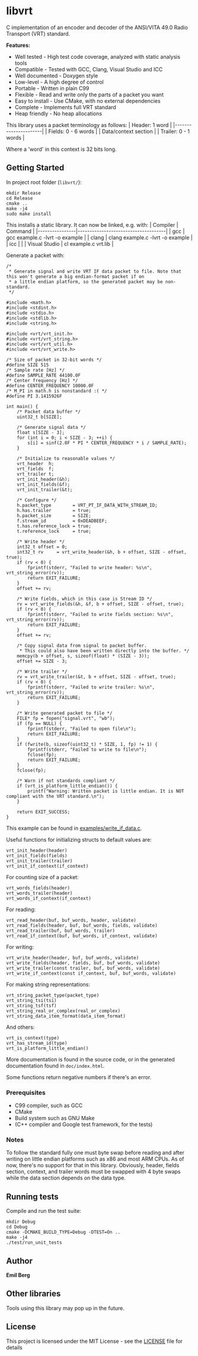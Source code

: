 # libvrt

C implementation of an encoder and decoder of the ANSI/VITA 49.0 Radio Transport (VRT) standard.

**Features:**
* Well tested - High test code coverage, analyzed with static analysis tools
* Compatible - Tested with GCC, Clang, Visual Studio and ICC
* Well documented - Doxygen style
* Low-level - A high degree of control
* Portable - Written in plain C99
* Flexible - Read and write only the parts of a packet you want
* Easy to install - Use CMake, with no external dependencies
* Complete - Implements full VRT standard
* Heap friendly - No heap allocations

This library uses a packet terminology as follows:
| Header: 1 word       |
|----------------------|
| Fields: 0 - 6 words  |
| Data/context section |
| Trailer: 0 - 1 words |

Where a 'word' in this context is 32 bits long.

## Getting Started

In project root folder (`libvrt/`):
```
mkdir Release
cd Release
cmake ..
make -j4
sudo make install
```
This installs a static library. It can now be linked, e.g. with:
| Compiler       | Command                             |
|----------------|-------------------------------------|
| gcc            | gcc example.c -lvrt -o example      |
| clang          | clang example.c -lvrt -o example    |
| icc            |                                     |
| Visual Studio  | cl example.c vrt.lib                |

Generate a packet with:
```
/*
 * Generate signal and write VRT IF data packet to file. Note that this won't generate a big endian-format packet if on
 * a little endian platform, so the generated packet may be non-standard.
 */

#include <math.h>
#include <stdint.h>
#include <stdio.h>
#include <stdlib.h>
#include <string.h>

#include <vrt/vrt_init.h>
#include <vrt/vrt_string.h>
#include <vrt/vrt_util.h>
#include <vrt/vrt_write.h>

/* Size of packet in 32-bit words */
#define SIZE 515
/* Sample rate [Hz] */
#define SAMPLE_RATE 44100.0F
/* Center frequency [Hz] */
#define CENTER_FREQUENCY 10000.0F
/* M_PI in math.h is nonstandard :( */
#define PI 3.1415926F

int main() {
    /* Packet data buffer */
    uint32_t b[SIZE];

    /* Generate signal data */
    float s[SIZE - 3];
    for (int i = 0; i < SIZE - 3; ++i) {
        s[i] = sinf(2.0F * PI * CENTER_FREQUENCY * i / SAMPLE_RATE);
    }

    /* Initialize to reasonable values */
    vrt_header  h;
    vrt_fields  f;
    vrt_trailer t;
    vrt_init_header(&h);
    vrt_init_fields(&f);
    vrt_init_trailer(&t);

    /* Configure */
    h.packet_type        = VRT_PT_IF_DATA_WITH_STREAM_ID;
    h.has.trailer        = true;
    h.packet_size        = SIZE;
    f.stream_id          = 0xDEADBEEF;
    t.has.reference_lock = true;
    t.reference_lock     = true;

    /* Write header */
    int32_t offset = 0;
    int32_t rv     = vrt_write_header(&h, b + offset, SIZE - offset, true);
    if (rv < 0) {
        fprintf(stderr, "Failed to write header: %s\n", vrt_string_error(rv));
        return EXIT_FAILURE;
    }
    offset += rv;

    /* Write fields, which in this case is Stream ID */
    rv = vrt_write_fields(&h, &f, b + offset, SIZE - offset, true);
    if (rv < 0) {
        fprintf(stderr, "Failed to write fields section: %s\n", vrt_string_error(rv));
        return EXIT_FAILURE;
    }
    offset += rv;

    /* Copy signal data from signal to packet buffer.
     * This could also have been written directly into the buffer. */
    memcpy(b + offset, s, sizeof(float) * (SIZE - 3));
    offset += SIZE - 3;

    /* Write trailer */
    rv = vrt_write_trailer(&t, b + offset, SIZE - offset, true);
    if (rv < 0) {
        fprintf(stderr, "Failed to write trailer: %s\n", vrt_string_error(rv));
        return EXIT_FAILURE;
    }

    /* Write generated packet to file */
    FILE* fp = fopen("signal.vrt", "wb");
    if (fp == NULL) {
        fprintf(stderr, "Failed to open file\n");
        return EXIT_FAILURE;
    }
    if (fwrite(b, sizeof(uint32_t) * SIZE, 1, fp) != 1) {
        fprintf(stderr, "Failed to write to file\n");
        fclose(fp);
        return EXIT_FAILURE;
    }
    fclose(fp);

    /* Warn if not standards compliant */
    if (vrt_is_platform_little_endian()) {
        printf("Warning: Written packet is little endian. It is NOT compliant with the VRT standard.\n");
    }

    return EXIT_SUCCESS;
}
```
This example can be found in [examples/write_if_data.c](examples/write_if_data.c).

Useful functions for initializing structs to default values are:
```
vrt_init_header(header)
vrt_init_fields(fields)
vrt_init_trailer(trailer)
vrt_init_if_context(if_context)
```
For counting size of a packet:
```
vrt_words_fields(header)
vrt_words_trailer(header)
vrt_words_if_context(if_context)
```
For reading:
```
vrt_read_header(buf, buf_words, header, validate)
vrt_read_fields(header, buf, buf_words, fields, validate)
vrt_read_trailer(buf, buf_words, trailer)
vrt_read_if_context(buf, buf_words, if_context, validate)
```
For writing:
```
vrt_write_header(header, buf, buf_words, validate)
vrt_write_fields(header, fields, buf, buf_words, validate)
vrt_write_trailer(const trailer, buf, buf_words, validate)
vrt_write_if_context(const if_context, buf, buf_words, validate)
```
For making string representations:
```
vrt_string_packet_type(packet_type)
vrt_string_tsi(tsi)
vrt_string_tsf(tsf)
vrt_string_real_or_complex(real_or_complex)
vrt_string_data_item_format(data_item_format)
```
And others:
```
vrt_is_context(type)
vrt_has_stream_id(type)
vrt_is_platform_little_endian()
```
More documentation is found in the source code, or in the generated documentation found in `doc/index.html`.

Some functions return negative numbers if there's an error.

### Prerequisites

* C99 compiler, such as GCC
* CMake
* Build system such as GNU Make
* (C++ compiler and Google test framework, for the tests)

### Notes

To follow the standard fully one must byte swap before reading and after writing on little endian platforms such as x86 and most ARM CPUs. As of now, there's no support for that in this library. Obviously, header, fields section, context, and trailer words must be swapped with 4 byte swaps while the data section depends on the data type.

## Running tests

Compile and run the test suite:
```
mkdir Debug
cd Debug
cmake -DCMAKE_BUILD_TYPE=Debug -DTEST=On ..
make -j4
./test/run_unit_tests
```

## Author

**Emil Berg**

## Other libraries

Tools using this library may pop up in the future.

## License

This project is licensed under the MIT License - see the [LICENSE](LICENSE) file for details
